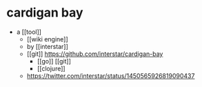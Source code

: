 # cardigan bay

- a [[tool]]
  - [[wiki engine]]
  - by [[interstar]]
  - [[git]] https://github.com/interstar/cardigan-bay
    - [[go]] [[git]]
    - [[clojure]]
  - https://twitter.com/interstar/status/1450565926819090437


